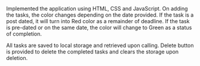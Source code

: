 Implemented the application using HTML, CSS and JavaScript. 
On adding the tasks, the color changes depending on the date provided. If the task is a post dated, it will turn into Red color as a remainder of deadline.
If the task is pre-dated or on the same date, the color will change to Green as a status of completion.

All tasks are saved to local storage and retrieved upon calling. Delete button is provided to delete the completed tasks and clears the storage upon deletion.

